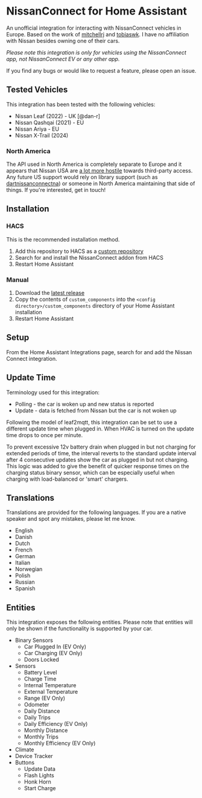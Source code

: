 # NissanConnect for Home Assistant

An unofficial integration for interacting with NissanConnect vehicles in Europe. Based on the work of [mitchellrj](https://github.com/mitchellrj) and [tobiaswk](https://github.com/Tobiaswk/dartnissanconnect). I have no affiliation with Nissan besides owning one of their cars.

_Please note this integration is only for vehicles using the NissanConnect app, not NissanConnect EV or any other app._

If you find any bugs or would like to request a feature, please open an issue.

## Tested Vehicles
This integration has been tested with the following vehicles:
* Nissan Leaf (2022) - UK [@dan-r]
* Nissan Qashqai (2021) - EU 
* Nissan Ariya - EU
* Nissan X-Trail (2024)

### North America
The API used in North America is completely separate to Europe and it appears that Nissan USA are [a lot more hostile](https://tobis.dk/blog/the-farce-of-nissanconnect-north-america/) towards third-party access. Any future US support would rely on library support (such as [dartnissanconnectna](https://gitlab.com/tobiaswkjeldsen/dartnissanconnectna)) or someone in North America maintaining that side of things. If you're interested, get in touch!

## Installation

### HACS
This is the recommended installation method.
1. Add this repository to HACS as a [custom repository](https://hacs.xyz/docs/faq/custom_repositories)
2. Search for and install the NissanConnect addon from HACS
3. Restart Home Assistant

### Manual
1. Download the [latest release](https://github.com/dan-r/HomeAssistant-NissanConnect/releases)
2. Copy the contents of `custom_components` into the `<config directory>/custom_components` directory of your Home Assistant installation
3. Restart Home Assistant


## Setup
From the Home Assistant Integrations page, search for and add the Nissan Connect integration.

## Update Time
Terminology used for this integration:
* Polling - the car is woken up and new status is reported
* Update - data is fetched from Nissan but the car is not woken up

Following the model of leaf2mqtt, this integration can be set to use a different update time when plugged in. When HVAC is turned on the update time drops to once per minute.

To prevent excessive 12v battery drain when plugged in but not charging for extended periods of time, the interval reverts to the standard update interval after 4 consecutive updates show the car as plugged in but not charging.
This logic was added to give the benefit of quicker response times on the charging status binary sensor, which can be especially useful when charging with load-balanced or 'smart' chargers.

## Translations
Translations are provided for the following languages. If you are a native speaker and spot any mistakes, please let me know.
* English
* Danish
* Dutch
* French
* German
* Italian
* Norwegian
* Polish
* Russian
* Spanish

## Entities
This integration exposes the following entities. Please note that entities will only be shown if the functionality is supported by your car.

* Binary Sensors
    * Car Plugged In (EV Only)
    * Car Charging (EV Only)
    * Doors Locked
* Sensors
    * Battery Level
    * Charge Time
    * Internal Temperature
    * External Temperature
    * Range (EV Only)
    * Odometer
    * Daily Distance
    * Daily Trips
    * Daily Efficiency (EV Only)
    * Monthly Distance
    * Monthly Trips
    * Monthly Efficiency (EV Only)
* Climate
* Device Tracker
* Buttons
    * Update Data
    * Flash Lights
    * Honk Horn
    * Start Charge
